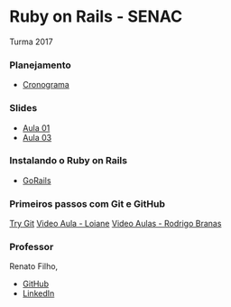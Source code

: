 # Ruby on Rails - SENAC

Turma 2017

### Planejamento

- [Cronograma](https://github.com/renatosousafilho/ror-senac/blob/master/cronograma.md)

### Slides
- [Aula 01](https://www.slideshare.net/renatosousafilho/curso-programao-web-com-ruby-on-rails-aula-01)
- [Aula 03](https://www.slideshare.net/renatosousafilho/curso-programao-web-com-ruby-on-rails-aula-03)

### Instalando o Ruby on Rails
- [GoRails](https://gorails.com/setup/ubuntu/17.04)

### Primeiros passos com Git e GitHub
[Try Git](https://try.github.io/levels/1/challenges/1)
[Video Aula - Loiane](https://www.youtube.com/watch?v=UMhskLXJuq4)
[Video Aulas - Rodrigo Branas](https://www.youtube.com/watch?v=C18qzn7j4SM)


### Professor
Renato Filho,
- [GitHub](github.com/renatosousafilho)
- [LinkedIn](https://www.linkedin.com/in/renatosousafilho/)
